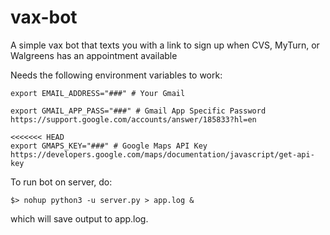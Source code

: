 # vax-bot
A simple vax bot that texts you with a link to sign up when CVS, MyTurn, or Walgreens has an appointment available

Needs the following environment variables to work:

```
export EMAIL_ADDRESS="###" # Your Gmail 

export GMAIL_APP_PASS="###" # Gmail App Specific Password https://support.google.com/accounts/answer/185833?hl=en

<<<<<<< HEAD
export GMAPS_KEY="###" # Google Maps API Key https://developers.google.com/maps/documentation/javascript/get-api-key
```

To run bot on server, do:

```
$> nohup python3 -u server.py > app.log &
```

which will save output to app.log.

